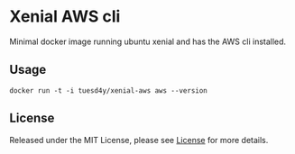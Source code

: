 # Xenial AWS cli

Minimal docker image running ubuntu xenial and has the AWS cli installed.

## Usage

`docker run -t -i tuesd4y/xenial-aws aws --version`

## License

Released under the MIT License, please see [License](./LICENSE) for more details.
